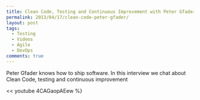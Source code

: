 ```yaml
---
title: Clean Code, Testing and Continuous Improvement with Peter Gfader
permalink: 2013/04/17/clean-code-peter-gfader/
layout: post
tags:
  - Testing
  - Videos
  - Agile
  - DevOps
comments: true
---
```

Peter Gfader knows how to ship software. In this interview we chat about Clean Code, testing and continuous improvement

<< youtube 4CAGaopAEew %}
